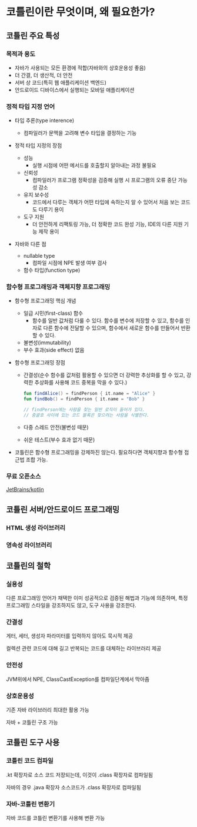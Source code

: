 # 코틀린이란 무엇이며, 왜 필요한가?

## 코틀린 주요 특성

### 목적과 용도

- 자바가 사용되는 모든 환경에 적합(자바와의 상호운용성 좋음)
- 더 간결, 더 생산적, 더 안전
- 서버 상 코드(특히 웹 애플리케이션 백엔드)
- 안드로이드 디바이스에서 실행되는 모바일 애플리케이션

### 정적 타입 지정 언어

- 타입 추론(type interence)
    - 컴파일러가 문맥을 고려해 변수 타입을 결정하는 기능

- 정적 타입 지정의 장점
    - 성능
        - 실행 시점에 어떤 메서드를 호출할지 알아내는 과정 불필요
    - 신뢰성
        - 컴파일러가 프로그램 정확성을 검증해 실행 시 프로그램의 오류 중단 가능성 감소
    - 유지 보수성
        - 코드에서 다루는 객체가 어떤 타입에 속하는지 알 수 있어서 처음 보는 코드도 다루기 용이
    - 도구 지원
        - 더 안전하게 리팩토링 가능, 더 정확한 코드 완성 기능, IDE의 다른 지원 기능 제작 용이

- 자바와 다른 점
    - nullable type
        - 컴파일 시점에 NPE 발생 여부 검사
    - 함수 타입(function type)

### 함수형 프로그래밍과 객체지향 프로그래밍

- 함수형 프로그래밍 핵심 개념
    - 일급 시민(first-class) 함수
        - 함수를 일반 값처럼 다룰 수 있다. 함수를 변수에 저장할 수 있고, 함수를 인자로 다른 함수에 전달할 수 있으며, 함수에서 새로운 함수를 만들어서 반환할 수 있다.
    - 불변성(immutability)
    - 부수 효과(side effect) 없음

- 함수형 프로그래밍 장점
    - 간결성(순수 함수를 값처럼 활용할 수 있으면 더 강력한 추상화를 할 수 있고, 강력한 추상화를 사용해 코드 중복을 막을 수 있다.)

        ```kotlin
        fun findAlice() = findPerson { it.name = "Alice" }
        fun findBob() = findPerson { it.name = "Bob" }

        // findPerson에는 사람을 찾는 일반 로직이 들어가 있다.
        // 중괄호 사이에 있는 코드 블록은 찾으려는 사람을 식별한다.
        ```

    - 다중 스레드 안전(불변성 때문)
    - 쉬운 테스트(부수 효과 없기 때문)

- 코틀린은 함수형 프로그래밍을 강제하진 않는다. 필요하다면 객체지향과 함수형 접근법 조합 가능.

### 무료 오픈소스

[JetBrains/kotlin](https://github.com/jetbrains/kotlin)

## 코틀린 서버/안드로이드 프로그래밍

### HTML 생성 라이브러리

### 영속성 라이브러리

## 코틀린의 철학

### 실용성

다른 프로그래밍 언어가 채택한 이미 성공적으로 검증된 해법과 기능에 의존하며,
특정 프로그래밍 스타일을 강조하지도 않고,
도구 사용을 강조한다.

### 간결성

게터, 세터, 생성자 파라미터를 입력하지 않아도 묵시적 제공

컬렉션 관련 코드에 대해 길고 반복되는 코드를 대체하는 라이브러리 제공

### 안전성

JVM위에서 NPE, ClassCastException를 컴파일단계에서 막아줌

### 상호운용성

기존 자바 라이브러리 최대한 활용 가능

자바 + 코틀린 구조 가능

## 코틀린 도구 사용

### 코틀린 코드 컴파일

.kt 확장자로 소스 코드 저장되는데, 이것이 .class 확장자로 컴파일됨

자바의 경우 .java 확장자 소스코드가 .class 확장자로 컴파일됨

### 자바-코틀린 변환기

자바 코드를 코틀린 변환기를 사용해 변환 가능
